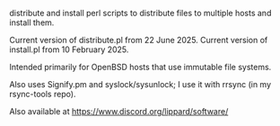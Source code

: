 distribute and install perl scripts to distribute files to multiple hosts and install them.

Current version of distribute.pl from 22 June 2025.
Current version of install.pl from 10 February 2025.

Intended primarily for OpenBSD hosts that use immutable file systems.

Also uses Signify.pm and syslock/sysunlock; I use it with rrsync (in my rsync-tools repo).

Also available at https://www.discord.org/lippard/software/
